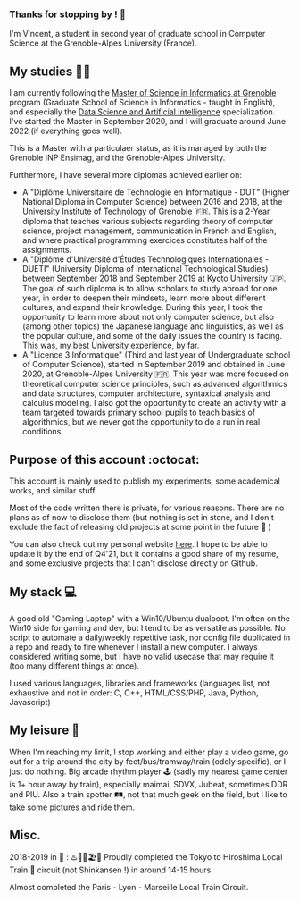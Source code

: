 ### Thanks for stopping by ! :wave: 

I'm Vincent, a student in second year of graduate school in Computer Science at the Grenoble-Alpes University (France).

## My studies :student:

I am currently following the [Master of Science in Informatics at Grenoble](https://mosig.imag.fr/) program (Graduate School of Science in Informatics - taught in English), and especially the [Data Science and Artificial Intelligence](https://mosig.imag.fr/IASD/IASD) specialization. I've started the Master in September 2020, and I will graduate around June 2022 (if everything goes well).

This is a Master with a particulaer status, as it is managed by both the Grenoble INP Ensimag, and the Grenoble-Alpes University.

Furthermore, I have several more diplomas achieved earlier on:

- A "Diplôme Universitaire de Technologie en Informatique - DUT" (Higher National Diploma in Computer Science) between 2016 and 2018, at the University Institute of Technology of Grenoble :fr:. This is a 2-Year diploma that teaches various subjects regarding theory of computer science, project management, communication in French and English, and where practical programming exercices constitutes half of the assignments. 
- A "Diplôme d'Université d'Études Technologiques Internationales - DUETI" (University Diploma of International Technological Studies) between September 2018 and September 2019 at Kyoto University :jp:. The goal of such diploma is to allow scholars to study abroad for one year, in order to deepen their mindsets, learn more about different cultures, and expand their knowledge. During this year, I took the opportunity to learn more about not only computer science, but also (among other topics) the Japanese language and linguistics, as well as the popular culture, and some of the daily issues the country is facing. This was, my best University experience, by far.
- A "Licence 3 Informatique" (Third and last year of Undergraduate school of Computer Science), started in September 2019 and obtained in June 2020, at Grenoble-Alpes University :fr:. This year was more focused on theoretical computer science principles, such as advanced algorithmics and data structures, computer architecture, syntaxical analysis and calculus modeling. I also got the opportunity to create an activity with a team targeted towards primary school pupils to teach basics of algorithmics, but we never got the opportunity to do a run in real conditions.

## Purpose of this account :octocat:

This account is mainly used to publish my experiments, some academical works, and similar stuff.

Most of the code written there is private, for various reasons. There are no plans as of now to disclose them (but nothing is set in stone, and I don't exclude the fact of releasing old projects at some point in the future :thought_balloon: )

You can also check out my personal website [here](https://aubriot.ovh/). I hope to be able to update it by the end of Q4'21, but it contains a good share of my resume, and some exclusive projects that I can't disclose directly on Github.

## My stack :computer:

A good old "Gaming Laptop" with a Win10/Ubuntu dualboot. I'm often on the Win10 side for gaming and dev, but I tend to be as versatile as possible.
No script to automate a daily/weekly repetitive task, nor config file duplicated in a repo and ready to fire whenever I install a new computer. I always considered writing some, but I have no valid usecase that may require it (too many different things at once).

I used various languages, libraries and frameworks (languages list, not exhaustive and not in order: C, C++, HTML/CSS/PHP, Java, Python, Javascript)

## My leisure :lotus_position:

When I'm reaching my limit, I stop working and either play a video game, go out for a trip around the city by feet/bus/tramway/train (oddly specific), or I just do nothing.
Big arcade rhythm player :joystick: (sadly my nearest game center is 1+ hour away by train), especially maimai, SDVX, Jubeat, sometimes DDR and PIU.
Also a train spotter :railway_track:, not that much geek on the field, but I like to take some pictures and ride them.

## Misc.

2018-2019 in :japan: : :hotsprings::jack_o_lantern::christmas_tree::beach_umbrella::tanabata_tree:
Proudly completed the Tokyo to Hiroshima Local Train :train: circuit (not Shinkansen !) in around 14-15 hours.

Almost completed the Paris - Lyon - Marseille Local Train Circuit.
